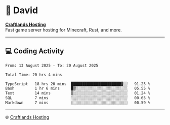 # 👋 David

**[Craftlands Hosting](https://craftlands.host)**  
Fast game server hosting for Minecraft, Rust, and more.

---

## 💻 Coding Activity

<!--START_SECTION:waka-->

```txt
From: 13 August 2025 - To: 20 August 2025

Total Time: 20 hrs 4 mins

TypeScript   18 hrs 20 mins  ██████████████████████▓░░   91.25 %
Bash         1 hr 6 mins     █▒░░░░░░░░░░░░░░░░░░░░░░░   05.55 %
Text         14 mins         ▒░░░░░░░░░░░░░░░░░░░░░░░░   01.24 %
SQL          7 mins          ░░░░░░░░░░░░░░░░░░░░░░░░░   00.65 %
Markdown     7 mins          ░░░░░░░░░░░░░░░░░░░░░░░░░   00.59 %
```

<!--END_SECTION:waka-->

---

🌐 [Craftlands Hosting](https://craftlands.host)  
